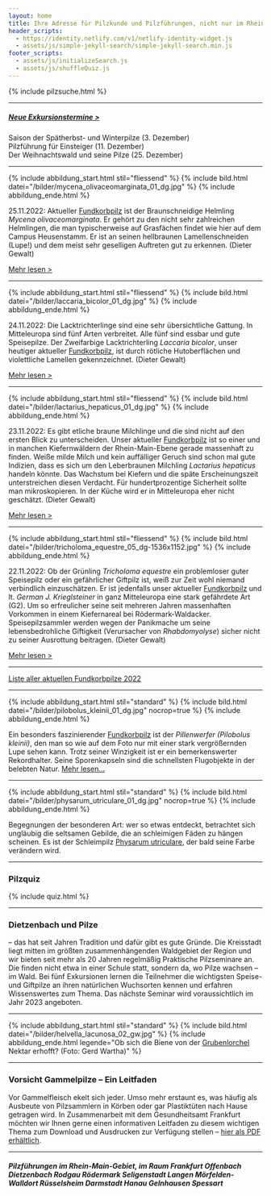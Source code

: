 ```yaml
---
layout: home
title: Ihre Adresse für Pilzkunde und Pilzführungen, nicht nur im Rhein-Main-Gebiet
header_scripts:
  - https://identity.netlify.com/v1/netlify-identity-widget.js
  - assets/js/simple-jekyll-search/simple-jekyll-search.min.js
footer_scripts:
  - assets/js/initializeSearch.js
  - assets/js/shuffleQuiz.js
---
```

{% include pilzsuche.html %}

- - -

##### [Neue Exkursionstermine >](/termine)

Saison der Spätherbst- und Winterpilze (3. Dezember)\
Pilzführung für Einsteiger (11. Dezember)\
Der Weihnachtswald und seine Pilze (25. Dezember)

- - -

{% include abbildung_start.html stil="fliessend" %}
{% include bild.html datei="/bilder/mycena_olivaceomarginata_01_dg.jpg" %}
{% include abbildung_ende.html %}

25.11.2022:  Aktueller [Fundkorbpilz](AA "Glossar-") ist der Braunschneidige Helmling *Mycena olivaceomarginata*. Er gehört zu den nicht sehr zahlreichen Helmlingen, die man typischerweise auf Grasfächen findet wie hier auf dem Campus Heusenstamm. Er ist an seinen hellbraunen Lamellenschneiden (Lupe!) und dem meist sehr geselligen Auftreten gut zu erkennen. (Dieter Gewalt)

[Mehr lesen >](/pilze/mycena-olivaceomarginata-braunschneidiger-helmling)

<div style="clear:  both"></div>

- - -

{% include abbildung_start.html stil="fliessend" %}
{% include bild.html datei="/bilder/laccaria_bicolor_01_dg.jpg" %}
{% include abbildung_ende.html %}

24.11.2022:  Die Lacktrichterlinge sind eine sehr übersichtliche Gattung. In Mitteleuropa sind fünf Arten verbreitet. Alle fünf sind essbar und gute Speisepilze. Der  Zweifarbige Lacktrichterling *Laccaria bicolor*, unser heutiger aktueller [Fundkorbpilz](AA "Glossar-"), ist durch rötliche Hutoberflächen und violettliche Lamellen gekennzeichnet. (Dieter Gewalt)

[Mehr lesen >](/pilze/laccaria-bicolor-zweifarbiger-lacktrichterling)

<div style="clear:  both"></div>

- - -

{% include abbildung_start.html stil="fliessend" %}
{% include bild.html datei="/bilder/lactarius_hepaticus_01_dg.jpg" %}
{% include abbildung_ende.html %}

23.11.2022: Es gibt etliche braune Milchlinge und die sind nicht auf den ersten Blick zu unterscheiden. Unser aktueller [Fundkorbpilz](AA "Glossar-") ist so einer und in manchen Kiefernwäldern der Rhein-Main-Ebene gerade massenhaft zu finden. Weiße milde Milch und kein auffälliger Geruch sind schon mal gute Indizien, dass es sich um den Leberbraunen Milchling *Lactarius hepaticus* handeln könnte. Das Wachstum bei Kiefern und die späte Erscheinungszeit unterstreichen diesen Verdacht. Für hundertprozentige Sicherheit sollte man mikroskopieren. In der Küche wird er in Mitteleuropa eher nicht geschätzt. (Dieter Gewalt)

[Mehr lesen >](/pilze/lactarius-hepaticus-leberbrauner-milchling)

<div style="clear:  both"></div>

- - -

{% include abbildung_start.html stil="fliessend" %}
{% include bild.html datei="/bilder/tricholoma_equestre_05_dg-1536x1152.jpg" %}
{% include abbildung_ende.html %}

22.11.2022:  Ob der Grünling *Tricholoma equestre* ein problemloser guter Speisepilz oder ein gefährlicher Giftpilz ist, weiß zur Zeit wohl niemand verbindlich einzuschätzen. Er ist jedenfalls unser aktueller [Fundkorbpilz](AA "Glossar-") und lt. *German J. Krieglsteiner* in ganz Mitteleuropa eine stark gefährdete Art (G2). Um so erfreulicher seine seit mehreren Jahren massenhaften Vorkommen in einem Kiefernareal bei Rödermark-Waldacker. Speisepilzsammler werden wegen der Panikmache um seine lebensbedrohliche Giftigkeit (Verursacher von *Rhabdomyolyse*) sicher nicht zu seiner Ausrottung beitragen. (Dieter Gewalt) 

[Mehr lesen >](/pilze/tricholoma-equestre-grünling)

<div style="clear:  both"></div>

- - -

[Liste aller aktuellen Fundkorbpilze 2022](/artikel/liste-aller-aktuellen-fundkorbpilze-2022.html)

- - -

{% include abbildung_start.html stil="standard" %}
{% include bild.html datei="/bilder/pilobolus_kleinii_01_dg.jpg" nocrop=true %}
{% include abbildung_ende.html %}

Ein besonders faszinierender [Fundkorbpilz](AA "Glossar-") ist der *Pillenwerfer (Pilobolus kleinii)*, den man so wie auf dem Foto nur mit einer stark vergrößernden Lupe sehen kann. Trotz seiner Winzigkeit ist er ein bemerkenswerter Rekordhalter. Seine Sporenkapseln sind die schnellsten Flugobjekte in der belebten Natur. [Mehr lesen...](/pilze/pilobolus-kleinii-pillenwerfer)

- - -

{% include abbildung_start.html stil="standard" %}
{% include bild.html datei="/bilder/physarum_utriculare_01_dg.jpg" nocrop=true %}
{% include abbildung_ende.html %}

Begegnungen der besonderen Art: wer so etwas entdeckt, betrachtet sich ungläubig die seltsamen Gebilde, die an schleimigen Fäden zu hängen scheinen. Es ist der Schleimpilz [Physarum utriculare](/pilze/physarum-utriculare-fadenfruchtschleimpilz), der bald seine Farbe verändern wird.

- - -

### Pilzquiz

{% include quiz.html %}

- - -

### Dietzenbach und Pilze

– das hat seit Jahren Tradition und dafür gibt es gute Gründe. Die Kreisstadt liegt mitten im größten zusammenhängenden Waldgebiet der Region und wir bieten seit mehr als 20 Jahren regelmäßig Praktische Pilzseminare an. Die finden nicht etwa in einer Schule statt, sondern da, wo Pilze wachsen – im Wald. Bei fünf Exkursionen lernen die Teilnehmer die wichtigsten Speise- und Giftpilze an ihren natürlichen Wuchsorten kennen und erfahren Wissenswertes zum Thema. Das nächste Seminar wird voraussichtlich im Jahr 2023 angeboten.  

- - -

{% include abbildung_start.html stil="standard" %}
{% include bild.html datei="/bilder/helvella_lacunosa_02_gw.jpg" %}
{% include abbildung_ende.html legende="Ob sich die Biene von der <a href='/pilze/helvella-lacunosa-grubenlorchel'>Grubenlorchel</a> Nektar erhofft?  (Foto: Gerd Wartha)" %}

- - -

### Vorsicht Gammelpilze – Ein Leitfaden

Vor Gammelfleisch ekelt sich jeder. Umso mehr erstaunt es, was häufig als Ausbeute von Pilzsammlern in Körben oder gar Plastiktüten nach Hause getragen wird. In Zusammenarbeit mit dem Gesundheitsamt Frankfurt möchten wir Ihnen gerne einen informativen Leitfaden zu diesem wichtigen Thema zum Download und Ausdrucken zur Verfügung stellen – [hier als PDF erhältlich](/assets/docs/Fundkorb.de-Gammelpilze.pdf).

- - -

##### Pilzführungen im Rhein-Main-Gebiet, im Raum Frankfurt Offenbach Dietzenbach Rodgau Rödermark Seligenstadt Langen Mörfelden-Walldort Rüsselsheim Darmstadt Hanau Gelnhausen Spessart